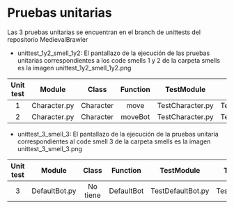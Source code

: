 # Pruebas unitarias

Las 3 pruebas unitarias se encuentran en el branch de unittests del repositorio MedievalBrawler

- unittest_1y2_smell_1y2:
El pantallazo de la ejecución de las pruebas unitarias correspondientes a los 
code smells 1 y 2 de la carpeta smells es la imagen unittest_1y2_smell_1y2.png


| Unit test     | Module 		| Class      | Function  | TestModule 	    | TestClass 	|     TestFunction       |                    
| :-----------: |:-------------:| :---------:|:---------:|:----------------:|:-------------:|:----------------------:|
| 1     		| Character.py  | Character  |	move 	 | TestCharacter.py | TestCharacter | test_mover_izquierda 	 |
| 2      		| Character.py  | Character  | moveBot   | TestCharacter.py | TestCharacter	| test_mover_bot_derecha |


- unittest_3_smell_3:
El pantallazo de la ejecución de la pruebas unitaria correspondientes al 
code smell 3 de la carpeta smells es la imagen unittest_3_smell_3.png

| Unit test     | Module 		| Class 	| Function    | TestModule 	     | TestClass 	  | TestFunction   |                    
| :-----------: |:-------------:| :--------:|:-----------:|:----------------:|:--------------:|:--------------:|
| 3     		| DefaultBot.py | No tiene 	| DefaultBot  | TestDefaultBot.py| TestDefaultBot | test_mover_bot |